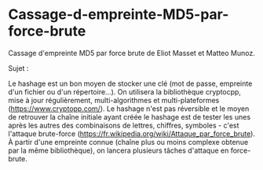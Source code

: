 # Cassage-d-empreinte-MD5-par-force-brute
Cassage d'empreinte MD5 par force brute de Eliot Masset et Matteo Munoz.

Sujet :

Le hashage est un bon moyen de stocker une clé (mot de passe, empreinte d'un fichier ou d'un répertoire...). On utilisera la bibliothèque cryptocpp, mise à jour régulièrement, multi-algorithmes et multi-plateformes (https://www.cryptopp.com/). Le hashage n'est pas réversible et le moyen de retrouver la chaîne initiale ayant créée le hashage est de tester les unes après les autres des combinaisons de lettres, chiffres, symboles - c'est l'attaque brute-force (https://fr.wikipedia.org/wiki/Attaque_par_force_brute). À partir d'une empreinte connue (chaîne plus ou moins complexe obtenue par la même bibliothèque), on lancera plusieurs tâches d'attaque en force-brute.
